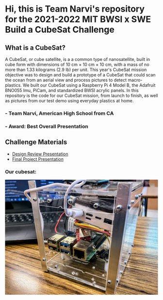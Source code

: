 # Hi, this is Team Narvi's repository for the 2021-2022 MIT BWSI x SWE Build a CubeSat Challenge

## What is a CubeSat? 
A CubeSat, or cube satellite, is a  a common type of nanosatellite, built in cube form with dimensions of 10 cm × 10 cm × 10 cm, 
with a mass of no more than 1.33 kilograms (2.9 lb) per unit.
This year's CubeSat mission objective was to design and build a prototype of a CubeSat that could scan the ocean from an aerial view and process pictures to detect macro-plastics.
We built our CubeSat using a Raspberry Pi 4 Model B, the Adafruit BNO055 Imu, PiCam, and standardized BWSI acrylic panels. In this repository is the code for our CubeSat mission, from launch to finish, 
as well as pictures from our test demo using everyday plastics at home. 

### - Team Narvi, American High School from CA
### - Award: Best Overall Presentation

## Challenge Materials
- [Design Review Presentation](https://docs.google.com/presentation/d/1-VkZVkaJapbH8x2QFXUjJGAdzKCbqDXV68sjaDp1dPQ/edit?usp=sharing)
- [Final Project Presentation](https://docs.google.com/presentation/d/1QwET54YE8lvtQUq55Y8uikWgzIASpIw4OvfZEroFX04/edit?usp=sharing)

### Our cubesat:
![Picture of our final cubesat prototype](cubesat_picture.jpg?raw=true "Our cubesat!")


